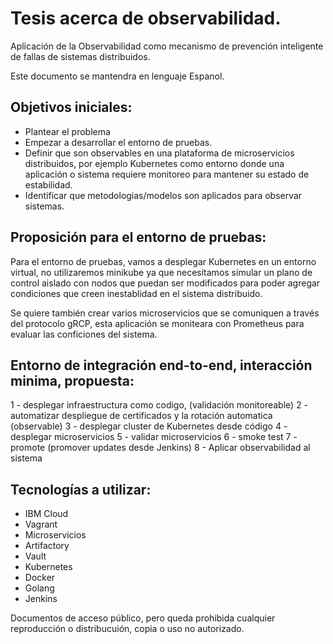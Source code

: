 # Tesis acerca de observabilidad. 

Aplicación de la Observabilidad como mecanismo de prevención inteligente de fallas de sistemas distribuidos.

Este documento se mantendra en lenguaje Espanol.

## Objetivos iniciales:

- Plantear el problema
- Empezar a desarrollar el entorno de pruebas.
- Definir que son observables en una plataforma de microservicios distribuidos, por ejemplo Kubernetes como entorno donde una aplicación o sistema requiere monitoreo para mantener su estado de estabilidad.
- Identificar que metodologias/modelos son aplicados para observar sistemas.


## Proposición para el entorno de pruebas:

Para el entorno de pruebas, vamos a desplegar Kubernetes en un entorno virtual, no utilizaremos minikube ya que necesitamos simular un plano de control aislado con nodos que puedan ser modificados para poder agregar condiciones que creen inestablidad en el sistema distribuido.

Se quiere también crear varios microservicios que se comuniquen a través del protocolo gRCP, esta aplicación se moniteara con Prometheus para evaluar las conficiones del sistema.

## Entorno de integración end-to-end, interacción minima, propuesta:

1 - desplegar infraestructura como codigo, (validación monitoreable)
2 - automatizar despliegue de certificados y la rotación automatica (observable)
3 - desplegar cluster de Kubernetes desde código
4 - desplegar microservicios
5 - validar microservicios
6 - smoke test
7 - promote (promover updates desde Jenkins)
8 - Aplicar observabilidad al sistema

## Tecnologías a utilizar:

- IBM Cloud
- Vagrant
- Microservicios
- Artifactory
- Vault
- Kubernetes
- Docker
- Golang
- Jenkins


Documentos de acceso público, pero queda prohibida cualquier reproducción o distribucuión, copia o uso no autorizado.
